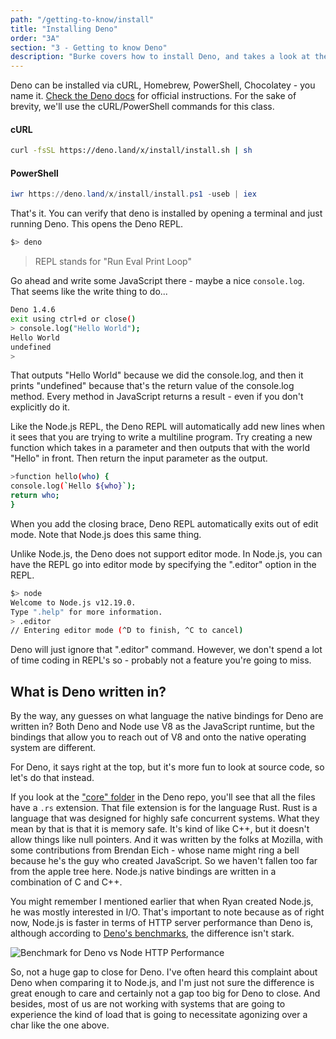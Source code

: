 ```yaml
---
path: "/getting-to-know/install"
title: "Installing Deno"
order: "3A"
section: "3 - Getting to know Deno"
description: "Burke covers how to install Deno, and takes a look at the Deno CLI, REPL and what options you need to be aware of."
---
```


Deno can be installed via cURL, Homebrew, PowerShell, Chocolatey - you name it. [Check the Deno docs](https://deno.land/#installation) for official instructions. For the sake of brevity, we'll use the cURL/PowerShell commands for this class.

#### cURL

```bash
curl -fsSL https://deno.land/x/install/install.sh | sh
```

#### PowerShell

```powershell
iwr https://deno.land/x/install/install.ps1 -useb | iex
```

That's it. You can verify that deno is installed by opening a terminal and just running Deno. This opens the Deno REPL.

```bash
$> deno
```

> REPL stands for "Run Eval Print Loop"

Go ahead and write some JavaScript there - maybe a nice `console.log`. That seems like the write thing to do...

```bash
Deno 1.4.6
exit using ctrl+d or close()
> console.log("Hello World");
Hello World
undefined
>
```

That outputs "Hello World" because we did the console.log, and then it prints "undefined" because that's the return value of the console.log method. Every method in JavaScript returns a result - even if you don't explicitly do it.

Like the Node.js REPL, the Deno REPL will automatically add new lines when it sees that you are trying to write a multiline program. Try creating a new function which takes in a parameter and then outputs that with the world "Hello" in front. Then return the input parameter as the output.

```bash
>function hello(who) {
console.log(`Hello ${who}`);
return who;
}
```

When you add the closing brace, Deno REPL automatically exits out of edit mode. Note that Node.js does this same thing.

Unlike Node.js, the Deno does not support editor mode. In Node.js, you can have the REPL go into editor mode by specifying the ".editor" option in the REPL.

```bash
$> node
Welcome to Node.js v12.19.0.
Type ".help" for more information.
> .editor
// Entering editor mode (^D to finish, ^C to cancel)
```

Deno will just ignore that ".editor" command. However, we don't spend a lot of time coding in REPL's so - probably not a feature you're going to miss.

## What is Deno written in?

By the way, any guesses on what language the native bindings for Deno are written in? Both Deno and Node use V8 as the JavaScript runtime, but the bindings that allow you to reach out of V8 and onto the native operating system are different.

For Deno, it says right at the top, but it's more fun to look at source code, so let's do that instead.

If you look at the ["core" folder](https://github.com/denoland/deno/tree/master/core) in the Deno repo, you'll see that all the files have a `.rs` extension. That file extension is for the language Rust. Rust is a language that was designed for highly safe concurrent systems. What they mean by that is that it is memory safe. It's kind of like C++, but it doesn't allow things like null pointers. And it was written by the folks at Mozilla, with some contributions from Brendan Eich - whose name might ring a bell because he's the guy who created JavaScript. So we haven't fallen too far from the apple tree here. Node.js native bindings are written in a combination of C and C++.

You might remember I mentioned earlier that when Ryan created Node.js, he was mostly interested in I/O. That's important to note because as of right now, Node.js is faster in terms of HTTP server performance than Deno is, although according to [Deno's benchmarks](https://deno.land/benchmarks), the difference isn't stark.

![Benchmark for Deno vs Node HTTP Performance](../images/deno-vs-node-benchmarks.jpg)

So, not a huge gap to close for Deno. I've often heard this complaint about Deno when comparing it to Node.js, and I'm just not sure the difference is great enough to care and certainly not a gap too big for Deno to close. And besides, most of us are not working with systems that are going to experience the kind of load that is going to necessitate agonizing over a char like the one above.
